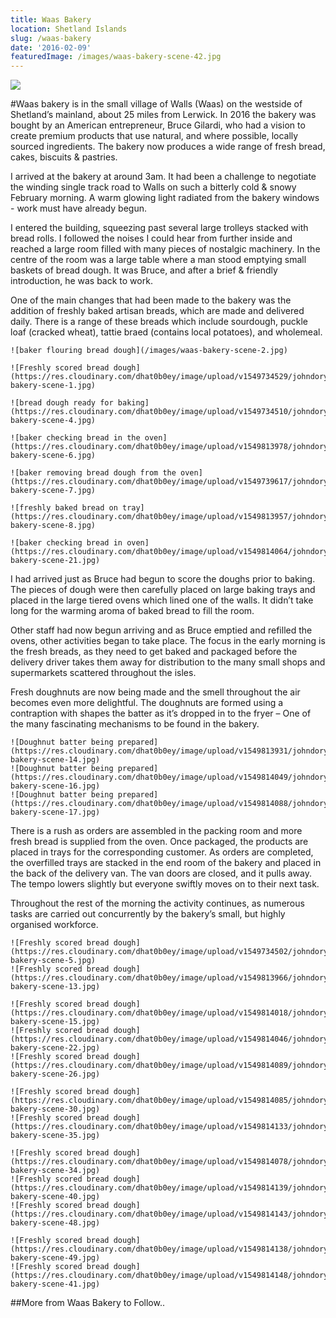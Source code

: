 ```yaml
---
title: Waas Bakery
location: Shetland Islands
slug: /waas-bakery
date: '2016-02-09'
featuredImage: /images/waas-bakery-scene-42.jpg
---
```

![](https://res.cloudinary.com/dhat0b0ey/image/upload/c_scale,h_2000,q_auto/v1/johndory/waas/waas-bakery-scene-48.jpg)

\#Waas bakery is in the small village of Walls (Waas) on the westside of Shetland’s mainland, about 25 miles from Lerwick.  In 2016 the bakery was bought by an American entrepreneur, Bruce Gilardi, who had a vision to create premium products that use natural, and where possible, locally sourced ingredients.  The bakery now produces a wide range of fresh bread, cakes, biscuits & pastries.

I arrived at the bakery at around 3am.  It had been a challenge to negotiate the winding single track road to Walls on such a bitterly cold & snowy February morning.  A warm glowing light radiated from the bakery windows - work must have already begun.

I entered the building, squeezing past several large trolleys stacked with bread rolls.  I followed the noises I could hear from further inside and reached a large room filled with many pieces of nostalgic machinery.  In the centre of the room was a large table where a man stood emptying small baskets of bread dough.  It was Bruce, and after a brief & friendly introduction, he was back to work.

One of the main changes that had been made to the bakery was the addition of freshly baked artisan breads, which are made and delivered daily.  There is a range of these breads which include sourdough, puckle loaf (cracked wheat), tattie braed (contains local potatoes), and wholemeal.  

```grid|2
![baker flouring bread dough](/images/waas-bakery-scene-2.jpg)

![Freshly scored bread dough](https://res.cloudinary.com/dhat0b0ey/image/upload/v1549734529/johndory/waas/waas-bakery-scene-1.jpg)
```

```grid|3
![bread dough ready for baking](https://res.cloudinary.com/dhat0b0ey/image/upload/v1549734510/johndory/waas/waas-bakery-scene-4.jpg)

![baker checking bread in the oven](https://res.cloudinary.com/dhat0b0ey/image/upload/v1549813978/johndory/waas/waas-bakery-scene-6.jpg)

![baker removing bread dough from the oven](https://res.cloudinary.com/dhat0b0ey/image/upload/v1549739617/johndory/waas/waas-bakery-scene-7.jpg)
```

```grid|2
![freshly baked bread on tray](https://res.cloudinary.com/dhat0b0ey/image/upload/v1549813957/johndory/waas/waas-bakery-scene-8.jpg)

![baker checking bread in oven](https://res.cloudinary.com/dhat0b0ey/image/upload/v1549814064/johndory/waas/waas-bakery-scene-21.jpg)
```

I had arrived just as Bruce had begun to score the doughs prior to baking.  The pieces of dough were then carefully placed on large baking trays and placed in the large tiered ovens which lined one of the walls. It didn’t take long for the warming aroma of baked bread to fill the room.  

Other staff had now begun arriving and as Bruce emptied and refilled the ovens, other activities began to take place.  The focus in the early morning is the fresh breads, as they need to get baked and packaged before the delivery driver takes them away for distribution to the many small shops and supermarkets scattered throughout the isles.

Fresh doughnuts are now being made and the smell throughout the air becomes even more delightful.  The doughnuts are formed using a contraption with shapes the batter as it’s dropped in to the fryer – One of the many fascinating mechanisms to be found in the bakery.

```grid|3
![Doughnut batter being prepared](https://res.cloudinary.com/dhat0b0ey/image/upload/v1549813931/johndory/waas/waas-bakery-scene-14.jpg)
![Doughnut batter being prepared](https://res.cloudinary.com/dhat0b0ey/image/upload/v1549814049/johndory/waas/waas-bakery-scene-16.jpg)
![Doughnut batter being prepared](https://res.cloudinary.com/dhat0b0ey/image/upload/v1549814088/johndory/waas/waas-bakery-scene-17.jpg)
```

There is a rush as orders are assembled in the packing room and more fresh bread is supplied from the oven.  Once packaged, the products are placed in trays for the corresponding customer.  As orders are completed, the overfilled trays are stacked in the end room of the bakery and placed in the back of the delivery van.  The van doors are closed, and it pulls away.  The tempo lowers slightly but everyone swiftly moves on to their next task.

Throughout the rest of the morning the activity continues, as numerous tasks are carried out concurrently by the bakery’s small, but highly organised workforce.  

```grid|2
![Freshly scored bread dough](https://res.cloudinary.com/dhat0b0ey/image/upload/v1549734502/johndory/waas/waas-bakery-scene-5.jpg)
![Freshly scored bread dough](https://res.cloudinary.com/dhat0b0ey/image/upload/v1549813966/johndory/waas/waas-bakery-scene-13.jpg)
```

```grid|3
![Freshly scored bread dough](https://res.cloudinary.com/dhat0b0ey/image/upload/v1549814018/johndory/waas/waas-bakery-scene-15.jpg)
![Freshly scored bread dough](https://res.cloudinary.com/dhat0b0ey/image/upload/v1549814046/johndory/waas/waas-bakery-scene-22.jpg)
![Freshly scored bread dough](https://res.cloudinary.com/dhat0b0ey/image/upload/v1549814089/johndory/waas/waas-bakery-scene-26.jpg)
```

```grid|2
![Freshly scored bread dough](https://res.cloudinary.com/dhat0b0ey/image/upload/v1549814085/johndory/waas/waas-bakery-scene-30.jpg)
![Freshly scored bread dough](https://res.cloudinary.com/dhat0b0ey/image/upload/v1549814133/johndory/waas/waas-bakery-scene-35.jpg)
```

```grid|3
![Freshly scored bread dough](https://res.cloudinary.com/dhat0b0ey/image/upload/v1549814078/johndory/waas/waas-bakery-scene-34.jpg)
![Freshly scored bread dough](https://res.cloudinary.com/dhat0b0ey/image/upload/v1549814139/johndory/waas/waas-bakery-scene-40.jpg)
![Freshly scored bread dough](https://res.cloudinary.com/dhat0b0ey/image/upload/v1549814143/johndory/waas/waas-bakery-scene-48.jpg)
```

```grid|2
![Freshly scored bread dough](https://res.cloudinary.com/dhat0b0ey/image/upload/v1549814138/johndory/waas/waas-bakery-scene-49.jpg)
![Freshly scored bread dough](https://res.cloudinary.com/dhat0b0ey/image/upload/v1549814148/johndory/waas/waas-bakery-scene-41.jpg)
```

\##More from Waas Bakery to Follow..
